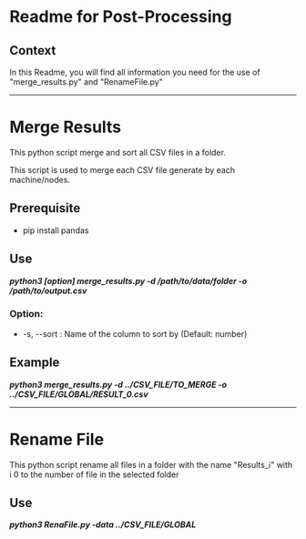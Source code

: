 # Readme for Post-Processing
## Context
In this Readme, you will find all information you need for the use of "merge_results.py" and "RenameFile.py"
***
# Merge Results
This python script merge and sort all CSV files in a folder.

This script is used to merge each CSV file generate by each machine/nodes.


## Prerequisite
- pip install pandas

## Use
***python3 [option] merge_results.py -d /path/to/data/folder -o /path/to/output.csv***

### Option:
- -s, --sort : Name of the column to sort by (Default: number)
## Example 
***python3 merge_results.py -d ../CSV_FILE/TO_MERGE -o ../CSV_FILE/GLOBAL/RESULT_0.csv***

***
# Rename File
This python script rename all files in a folder with the name "Results_i" with i 0 to the number of file in the selected folder

## Use
***python3 RenaFile.py -data ../CSV_FILE/GLOBAL***

